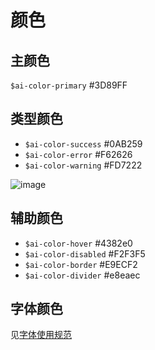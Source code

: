 # 颜色

## 主颜色

`$ai-color-primary` #3D89FF

## 类型颜色

* `$ai-color-success` #0AB259
* `$ai-color-error` #F62626
* `$ai-color-warning` #FD7222

![image](https://user-images.githubusercontent.com/6310131/48880239-7869f280-ee4a-11e8-9c1c-95e00b9e41cb.png)

## 辅助颜色

*  `$ai-color-hover` #4382e0
*  `$ai-color-disabled` #F2F3F5
*  `$ai-color-border` #E9ECF2
*  `$ai-color-divider` #e8eaec

## 字体颜色

见[字体使用规范](./main.html#/components/font)
